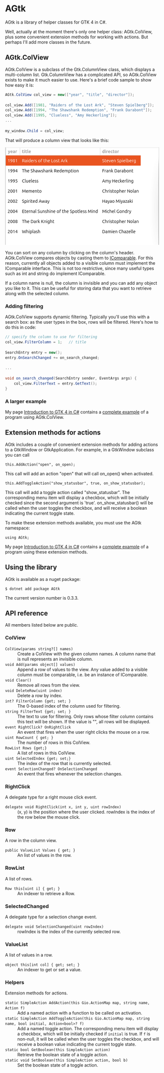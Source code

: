# AGtk

AGtk is a library of helper classes for GTK 4 in C#.

Well, actually at the moment there's only one helper class: AGtk.ColView, plus some convenient extension methods for working with actions.  But perhaps I'll add more classes in the future.

## AGtk.ColView

AGtk.ColView is a subclass of the Gtk.ColumnView class, which displays a multi-column list.  Gtk.ColumnView has a complicated API, so AGtk.ColView exists to make it much easier to use.  Here's a brief code sample to show how easy it is:

```C#
AGtk.ColView col_view = new(["year", "title", "director"]);

col_view.Add([1981, "Raiders of the Lost Ark", "Steven Spielberg"]);
col_view.Add([1994, "The Shawshank Redemption", "Frank Darabont"]);
col_view.Add([1995, "Clueless", "Amy Heckerling"]);
...

my_window.Child = col_view;
```

That will produce a column view that looks like this:

![column view](col_view.png)


You can sort on any column by clicking on the column's header.  AGtk.ColView compares objects by casting them to [IComparable](https://learn.microsoft.com/en-us/dotnet/api/system.icomparable?view=net-8.0).  For this reason, currently all objects added to a visible column must implement the IComparable interface.  This is not too restrictive, since many useful types such as int and string do implement IComparable.

If a column name is null, the column is invisible and you can add any object you like to it.  This can be useful for storing data that you want to retrieve along with the selected column.

### Adding filtering

AGtk.ColView supports dynamic filtering.  Typically you'll use this with a search box: as the user types in the box, rows will be filtered.  Here's how to do this in code:

```C#
// specify the column to use for filtering
col_view.FilterColumn = 1;   // title

SearchEntry entry = new();
entry.OnSearchChanged += on_search_changed;

...

void on_search_changed(SearchEntry sender, EventArgs args) {
    col_view.FilterText = entry.GetText();
}
```

### A larger example

My page [Introduction to GTK 4 in C#](https://ksvi.mff.cuni.cz/~dingle/2024-5/prog_2/gtk4_introduction.html) contains a [complete example]( https://ksvi.mff.cuni.cz/~dingle/2024-5/prog_2/gtk4_introduction.html#Column%20views|outline) of a program using AGtk.ColView.

## Extension methods for actions

AGtk includes a couple of convenient extension methods for adding actions to a GtkWindow or GtkApplication.  For example, in a GtkWindow subclass you can call

```
this.AddAction("open", on_open);
```

This call will add an action "open" that will call on_open() when activated.

```
this.AddToggleAction("show_statusbar", true, on_show_statusbar);
```

This call will add a toggle action called "show_statusbar".  The corresponding menu item will display a checkbox, which will be initially checked since the second argument is 'true'.  on_show_statusbar() will be called when the user toggles the checkbox, and will receive a boolean indicating the current toggle state.

To make these extension methods available, you must use the AGtk namespace:

```
using AGtk;
```

My page [Introduction to GTK 4 in C#](https://ksvi.mff.cuni.cz/~dingle/2024-5/prog_2/gtk4_introduction.html) contains a [complete example](https://ksvi.mff.cuni.cz/~dingle/2024-5/prog_2/gtk4_introduction.html#Menus|outline) of a program using these extension methods.

## Using the library

AGtk is available as a nuget package:

```
$ dotnet add package AGtk
```

The current version number is 0.3.3.

## API reference
All members listed below are public.

### ColView

<dl>
<dt><code>ColView(params string?[] names)</code></dt>
<dd>Create a ColView with the given column names.  A column name that is null represents an invisible column.</dd>
<dt><code>void Add(params object[] values)</code></dt>
<dd>Append a row of values to the view.  Any value added to a visible column must be comparable, i.e. be an instance of IComparable.  </dd>
<dt><code>void Clear()</code></dt>
<dd>Remove all rows from the view.</dd>
<dt><code>void DeleteRow(uint index)</code></dt>
<dd>Delete a row by index.</dd>
<dt><code>int? FilterColumn {get; set; }</code></dt>
<dd>The 0-based index of the column used for filtering.</dd>
<dt><code>string FilterText {get; set; }</code></dt>
<dd>The text to use for filtering.  Only rows whose filter column contains this text will be shown.  If the value is "", all rows will be displayed.</dd>
<dt><code>event RightClick? OnRightClick</code></dt>
<dd>An event that fires when the user right clicks the mouse on a row.</dd>
<dt><code>uint RowCount { get; }</code></dt>
<dd>The number of rows in this ColView.</dd>
<dt><code>RowList Rows {get;}</code></dt>
<dd>A list of rows in this ColView.</dd>
<dt><code>uint SelectedIndex {get; set;}</code></dt>
<dd>The index of the row that is currently selected.</dd>
<dt><code>event SelectionChanged? OnSelectionChanged</code></dt>
<dd>An event that fires whenever the selection changes.</dd>
</dl>

### RightClick

A delegate type for a right mouse click event.

<dl>
<dt><code>delegate void RightClick(int x, int y, uint rowIndex)</code></dt>
<dd>(x, y) is the position where the user clicked.  rowIndex is the index of the row below the mouse click.</dd>
</dl>

### Row

A row in the column view.

<dl>
<dt><code>public ValueList Values { get; }</code></dt>
<dd>An list of values in the row.</dd>
</dl>

### RowList

A list of rows.

<dl>
<dt><code>Row this[uint i] { get; }</code></dt>
<dd>An indexer to retrieve a Row.</dd>
</dl>

### SelectedChanged

A delegate type for a selection change event.

<dl>
<dt><code>delegate void SelectionChanged(uint rowIndex)</code></dt>
<dd>rowIndex is the index of the currently selected row.</dd>
</dl>

### ValueList

A list of values in a row.

<dl>
<dt><code>object this[int col] { get; set; }</code></dt>
<dd>An indexer to get or set a value.</dd>
</dl>

### Helpers

Extension methods for actions.

<dl>
<dt><code>static SimpleAction AddAction(this Gio.ActionMap map, string name, Action f)</code></dt>
<dd>Add a named action with a function to be called on activation.</dd>
<dt><code>static SimpleAction AddToggleAction(this Gio.ActionMap map, string name, bool initial, Action&lt;bool&gt;? f)</code>
<dd>Add a named toggle action.  The corresponding menu item will display a checkbox, which will be initially checked if <code>initial</code> is true.  If <code>f</code> is non-null, it will be called when the user toggles the checkbox, and will receive a boolean value indicating the current toggle state.</dd>
<dt><code>static bool GetBoolean(this SimpleAction action)</code></dt>
<dd>Retrieve the boolean state of a toggle action.</dd>
<dt><code>static void SetBoolean(this SimpleAction action, bool b)</code></dt>
<dd>Set the boolean state of a toggle action.</dd>
</dl>
